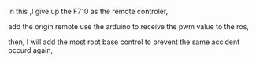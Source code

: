in this ,I give up the F710 as the remote controler,

add the origin remote use the arduino to receive the pwm value  to the ros, 

then, I will add the most root base control to prevent the same accident occurd again,

 